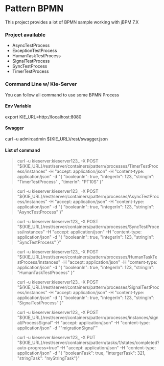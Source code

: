 
# Pattern BPMN

This project provides a lot of BPMN sample working with jBPM 7.X

### Project available

* AsyncTestProcess
* ExceptionTestProcess
* HumanTaskTestProcess
* SignalTestProcess
* SyncTestProcess
* TimerTestProcess

### Command Line w/ Kie-Server

You can follow all command to use some BPMN Process

#### Env Variable

export KIE_URL=http://localhost:8080

#### Swagger 

curl -u admin:admin ${KIE_URL}/rest/swagger.json 


#### List of command

> curl -u kieserver:kieserver123_ -X POST "${KIE_URL}/rest/server/containers/pattern/processes/TimerTestProcess/instances" -H "accept: application/json" -H "content-type: application/json" -d "{ \"booleanIn\": true, \"integerIn\": 123, \"stringIn\": \"TimerTestProcess\" , \"timerIn\": \"PT10S\" }"

> curl -u kieserver:kieserver123_ -X POST "${KIE_URL}/rest/server/containers/pattern/processes/AsyncTestProcess/instances" -H "accept: application/json" -H "content-type: application/json" -d "{ \"booleanIn\": true, \"integerIn\": 123, \"stringIn\": \"AsyncTestProcess\" }"

> curl -u kieserver:kieserver123_ -X POST "${KIE_URL}/rest/server/containers/pattern/processes/SyncTestProcess/instances" -H "accept: application/json" -H "content-type: application/json" -d "{ \"booleanIn\": true, \"integerIn\": 123, \"stringIn\": \"SyncTestProcess\" }"

> curl -u kieserver:kieserver123_ -X POST "${KIE_URL}/rest/server/containers/pattern/processes/HumanTaskTestProcess/instances" -H "accept: application/json" -H "content-type: application/json" -d "{ \"booleanIn\": true, \"integerIn\": 123, \"stringIn\": \"HumanTaskTestProcess\" }"

> curl -u kieserver:kieserver123_ -X POST "${KIE_URL}/rest/server/containers/pattern/processes/SignalTestProcess/instances" -H "accept: application/json" -H "content-type: application/json" -d "{ \"booleanIn\": true, \"integerIn\": 123, \"stringIn\": \"SignalTestProcess\" }"

> curl -u kieserver:kieserver123_ -X POST "${KIE_URL}/rest/server/containers/pattern/processes/instances/signal/ProcessSignal" -H "accept: application/json" -H "content-type: application/json" -d "\"migrationSignal\""

> curl -u kieserver:kieserver123_ -X PUT "${KIE_URL}/rest/server/containers/pattern/tasks/1/states/completed?auto-progress=true" -H "accept: application/json" -H "content-type: application/json" -d "{ \"booleanTask\": true, \"intergerTask\": 321, \"stringTask\": \"myStringTask\"}"